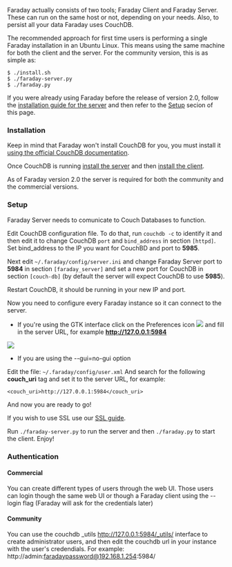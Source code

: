 Faraday actually consists of two tools; Faraday Client and Faraday Server. These can run on the same host or not, depending on your needs. Also, to persist all your data Faraday uses CouchDB.

The recommended approach for first time users is performing a single Faraday installation in an Ubuntu Linux. This means using the same machine for both the client and the server. For the community version, this is as simple as:

```
$ ./install.sh
$ ./faraday-server.py
$ ./faraday.py
```

If you were already using Faraday before the release of version 2.0, follow the [installation guide for the server](https://github.com/infobyte/faraday/wiki/Installation-server) and then refer to the [Setup](#setup) secion of this page.

### Installation

Keep in mind that Faraday won't install CouchDB for you, you must install it [using the official CouchDB documentation](http://docs.couchdb.org/en/1.6.1/install).

Once CouchDB is running [install the server](https://github.com/infobyte/faraday/wiki/Installation-server) and then [install the client](https://github.com/infobyte/faraday/wiki/Installation-client).

As of Faraday version 2.0 the server is required for both the community and the commercial versions.

<a name="setup"></a>
### Setup

Faraday Server needs to comunicate to Couch Databases to function.

Edit CouchDB configuration file. To do that, run ```couchdb -c``` to identify it and then edit it to change CouchDB `port` and `bind_address` in section ```[httpd]```. Set bind_address to the IP you want for CouchBD and port to **5985**.

Next edit ```~/.faraday/config/server.ini``` and change Faraday Server port to **5984** in section ```[faraday_server]``` and set a new port for CouchDB in section ```[couch-db]``` (by default the server will expect CouchDB to use **5985**).

Restart CouchDB, it should be running in your new IP and port.

Now you need to configure every Faraday instance so it can connect to the server.

* If you're using the GTK interface click on the Preferences icon ![](https://raw.github.com/wiki/infobyte/faraday/images/gtk-preferences-icon.png) and fill in the server URL, for example **http://127.0.0.1:5984**

![](https://raw.github.com/wiki/infobyte/faraday/images/gtk-preferences-dialog.png)

* If you are using the --gui=no-gui option

Edit the file: `~/.faraday/config/user.xml`
And search for the following **couch_uri** tag and set it to the server URL, for example:

`<couch_uri>http://127.0.0.1:5984</couch_uri>`

And now you are ready to go!

If you wish to use SSL use our [SSL guide](https://github.com/infobyte/faraday/wiki/SSL).

Run `./faraday-server.py` to run the server and then `./faraday.py` to start the client. Enjoy!

### Authentication
#### Commercial

You can create different types of users through the web UI. Those users can login though the same web UI or though a Faraday client using the --login flag (Faraday will ask for the credentials later)

#### Community
You can use the couchdb _utils http://127.0.0.1:5984/_utils/ interface to create administrator users, and then edit the couchdb url in your instance with the user's credendials. For example: http://admin:faradaypassword@192.168.1.254:5984/
